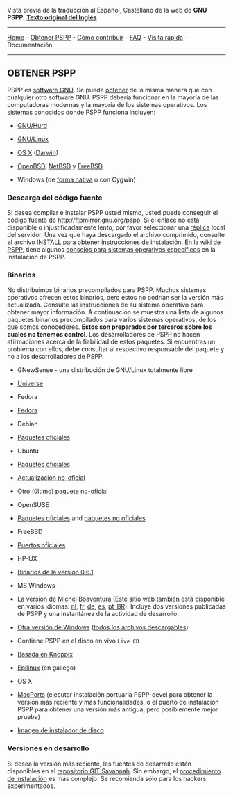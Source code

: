 Vista previa de la traducción al Español, Castellano de la web de __GNU PSPP__. [**Texto original del Inglés**](https://www.gnu.org/software/pspp/get.html)

***
[Home](https://github.com/bedf/PSPP-document-translations/blob/master/pspp-web-spanish/home_page.md) - [Obtener PSPP](https://github.com/bedf/PSPP-document-translations/blob/master/pspp-web-spanish/get_pspp.md) - [Cómo contribuir](https://github.com/bedf/PSPP-document-translations/blob/master/pspp-web-spanish/contribute.md) - [FAQ](https://github.com/bedf/PSPP-document-translations/blob/master/pspp-web-spanish/FAQ.md) - [Visita rápida](https://github.com/bedf/PSPP-document-translations/blob/master/pspp-web-spanish/quick_tour.md) - Documentación
***

## OBTENER PSPP

PSPP es [software GNU](https://www.gnu.org/gnu/gnu.html). Se puede [obtener](https://www.gnu.org/software/software.html#getgnu) de la misma manera que con cualquier otro software GNU. PSPP debería funcionar en la mayoría de las computadoras modernas y la mayoría de los sistemas operativos. Los sistemas conocidos donde PSPP funciona incluyen:

* [GNU/Hurd](https://www.gnu.org/software/hurd)

* [GNU/Linux](https://www.gnu.org/gnu/linux-and-gnu.html)

* [OS X](http://lavergne.gotdns.org/projects/pspp/) ([Darwin](http://www.gnu-darwin.org/))

* [OpenBSD](http://openbsd.org/), [NetBSD](http://netbsd.org/) y [FreeBSD](http://freebsd.org/)

* Windows (de [forma nativa](http://sourceforge.net/projects/pspp4windows/) o con Cygwin)

### Descarga del código fuente

Si desea compilar e instalar PSPP usted mismo, usted puede conseguir el código fuente de http://ftpmirror.gnu.org/pspp. Si el enlace no está disponible o injustificadamente lento, por favor seleccionar una [réplica](https://www.gnu.org/prep/ftp.html#gnu_mirror_list) local del servidor. Una vez que haya descargado el archivo comprimido, consulte el archivo [INSTALL](http://git.savannah.gnu.org/gitweb/?p=pspp.git;a=blob_plain;f=INSTALL;hb=HEAD) para obtener instrucciones de instalación. En la [wiki de PSPP](http://jstover.motd.org/cgi-bin/oddmuse.cgi/HomePage), tiene algunos [consejos para sistemas operativos específicos](http://jstover.motd.org/cgi-bin/oddmuse.cgi/Operating_System_specific_information) en la instalación de PSPP.

### Binarios

No distribuimos binarios precompilados para PSPP. Muchos sistemas operativos ofrecen estos binarios, pero estos no podrían ser la versión más actualizada. Consulte las instrucciones de su sistema operativo para obtener mayor información. A continuación se muestra una lista de algunos paquetes binarios precompilados para varios sistemas operativos, de los que somos conocedores. **Estos son preparados por terceros sobre los cuales no tenemos control**. Los desarrolladores de PSPP no hacen afirmaciones acerca de la fiabilidad de estos paquetes. Si encuentras un problema con ellos, debe consultar al respectivo responsable del paquete y no a los desarrolladores de PSPP.

* GNewSense - una distribución de GNU/Linux totalmente libre

 * [Universe](http://archive.gnewsense.org/gnewsense/pool/universe/p/pspp/)	

* Fedora

 * [Fedora](https://admin.fedoraproject.org/updates/pspp)

* Debian

 * [Paquetes oficiales](http://packages.debian.org/search?keywords=pspp&searchon=names&suite=all&section=all)

* Ubuntu

 * [Paquetes oficiales](http://packages.ubuntu.com/search?searchon=names&keywords=pspp)
 * [Actualización no-oficial](http://www.getdeb.net/app/PSPP)
 * [Otro (último) paquete no-oficial](https://launchpad.net/~gandalf/+archive/pspp)

* OpenSUSE

 * [Paquetes oficiales](http://software.opensuse.org/search?q=pspp) and [paquetes no oficiales](http://download.opensuse.org/repositories/home:/embar-/)

* FreeBSD

 * [Puertos oficiales](http://www.freebsd.org/cgi/cvsweb.cgi/ports/math/pspp/distinfo)

* HP-UX

 * [Binarios de la versión 0.6.1](http://hpux.connect.org.uk/hppd/hpux/Gnu/pspp-0.6.1)

* MS Windows

 * La [versión de Michel Boaventura](http://pspp.michelboaventura.com/?page_id=128&lang=en) (Este sitio web también está disponible en varios idiomas: [nl](http://pspp.michelboaventura.com/?page_id=145&lang=nl), [fr](http://pspp.michelboaventura.com/?page_id=175&lang=fr), [de](http://pspp.michelboaventura.com/?page_id=147&lang=de), [es](http://pspp.michelboaventura.com/?page_id=141&lang=es), [pt_BR](http://pspp.michelboaventura.com/?page_id=67)). Incluye dos versiones publicadas de PSPP y una instantánea de la actividad de desarrollo.

 * [Otra versión de Windows](http://pspp.awardspace.com/) ([todos los archivos descargables](http://sourceforge.net/projects/pspp4windows/files))

* Contiene PSPP en el disco en vivo `Live CD`

 * [Basada en Knoppix](http://math.gcsu.edu/~jhs/pspp-iso.html)

 * [Epilinux](http://www.sergas.es/MostrarContidos_N3_T01.aspx?IdPaxina=50178) (en gallego)

* OS X

 * [MacPorts](http://guide.macports.org/#using.port.install) (ejecutar instalación portuaria PSPP-devel para obtener la versión más reciente y más funcionalidades, o el puerto de instalación PSPP para obtener una versión más antigua, pero posiblemente mejor prueba)

 * [Imagen de instalador de disco](http://lavergne.gotdns.org/projects/pspp)

### Versiones en desarrollo

Si desea la versión más reciente, las fuentes de desarrollo están disponibles en el [repositorio GIT Savannah](http://savannah.gnu.org/git/?group=pspp). Sin embargo, el [procedimiento de instalación](http://git.savannah.gnu.org/cgit/pspp.git/plain/README.Git) es más complejo. Se recomienda sólo para los hackers experimentados.

